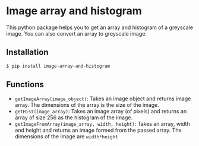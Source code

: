 # Image array and histogram
This python package helps you to get an array and histogram of a greyscale image. You can also convert an array to greyscale image.

## Installation
```sh
$ pip install image-array-and-histogram
```

## Functions
* `getImageArray(image_object)`: Takes an image object and returns image array. The dimensions of the array is the size of the image.
* `getHist(image_array)`: Takes an image array (of pixels) and returns an array of size 256 as the histogram of the image.
* `getImageFromArray(image_array, width, height)`: Takes an array, width and height and returns an image formed from the passed array. The dimensions of the image are `width*height`
